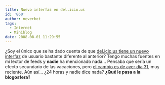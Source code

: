 ```yaml
---
title: Nuevo interfaz en del.icio.us
id: '860'
author: neverbot
tags:
  - Internet
  - Miniblog
date: 2008-08-01 11:29:55
---
```


¿Soy el único que se ha dado cuenta de que [del.icio.us tiene un nuevo interfaz](http://delicious.com/ialonso) de usuario bastante diferente al anterior? Tengo muchas fuentes en mi lector de feeds y **nadie** ha mencionado nada... Pensaba que sería un efecto secundario de las vacaciones, pero [el cambio es de ayer día 31](http://blog.delicious.com/blog/2008/07/oh-happy-day.html), muy reciente. Aún así... ¿24 horas y nadie dice nada? **¿Qué le pasa a la blogosfera?**